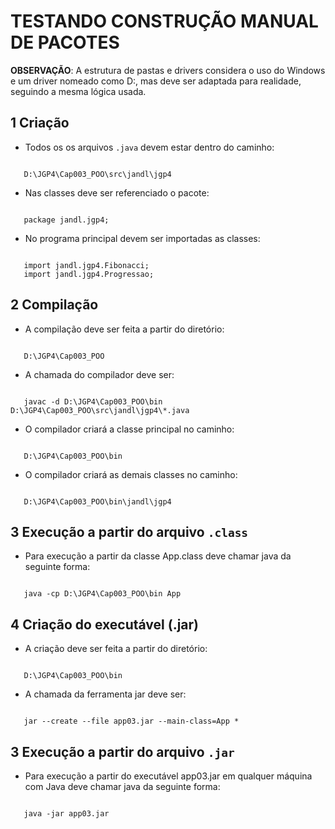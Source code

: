 # TESTANDO CONSTRUÇÃO MANUAL DE PACOTES

**OBSERVAÇÃO**: A estrutura de pastas e drivers considera o uso do Windows e um driver nomeado como D:, mas deve ser adaptada para realidade, seguindo a mesma lógica usada.

## 1 Criação
* Todos os os arquivos ```.java``` devem estar dentro do caminho:
<pre><code>
   D:\JGP4\Cap003_POO\src\jandl\jgp4
</code></pre>
* Nas classes deve ser referenciado o pacote:    
<pre><code>
   package jandl.jgp4;      
</code></pre>
* No programa principal devem ser importadas as classes:
<pre><code>    
   import jandl.jgp4.Fibonacci;
   import jandl.jgp4.Progressao;
</code></pre>
## 2 Compilação
* A compilação deve ser feita a partir do diretório:
<pre><code>
   D:\JGP4\Cap003_POO
</code></pre>    
* A chamada do compilador deve ser:
<pre><code>
   javac -d D:\JGP4\Cap003_POO\bin D:\JGP4\Cap003_POO\src\jandl\jgp4\*.java
</code></pre> 
* O compilador criará a classe principal no caminho:
<pre><code>
   D:\JGP4\Cap003_POO\bin
</code></pre>
* O compilador criará as demais classes no caminho:
<pre><code>
   D:\JGP4\Cap003_POO\bin\jandl\jgp4
</code></pre>    
## 3 Execução a partir do arquivo ```.class```
* Para execução a partir da classe App.class deve chamar java da seguinte forma:
<pre><code>
   java -cp D:\JGP4\Cap003_POO\bin App
</code></pre>    

## 4 Criação do executável (.jar)
* A criação deve ser feita a partir do diretório:
<pre><code>
   D:\JGP4\Cap003_POO\bin
</code></pre> 
* A chamada da ferramenta jar deve ser:
<pre><code>
   jar --create --file app03.jar --main-class=App *
</code></pre>

## 3 Execução a partir do arquivo ```.jar```
* Para execução a partir do executável app03.jar em qualquer máquina com Java deve chamar java da seguinte forma:
<pre><code>
   java -jar app03.jar
</code></pre>  
